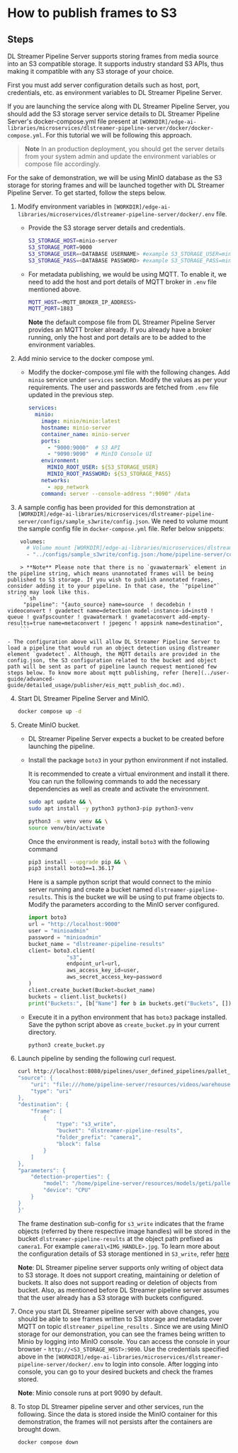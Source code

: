 # How to publish frames to S3

## Steps

DL Streamer Pipeline Server supports storing frames from media source into an S3 compatible storage. It supports industry standard S3 APIs, thus making it compatible with any S3 storage of your choice. 

First you must add server configuration details such as host, port, credentials, etc. as environment variables to DL Streamer Pipeline Server. 

If you are launching the service along with DL Streamer Pipeline Server, you should add the S3 storage server service details to DL Streamer Pipeline Server's docker-compose.yml file present at `[WORKDIR]/edge-ai-libraries/microservices/dlstreamer-pipeline-server/docker/docker-compose.yml`. For this tutorial we will be following this approach.

> **Note** In an production deployment, you should get the server details from your system admin and update the environment variables or compose file accordingly.

For the sake of demonstration, we will be using MinIO database as the S3 storage for storing frames and will be launched together with DL Streamer Pipeline Server. To get started, follow the steps below.

1. Modify environment variables in `[WORKDIR]/edge-ai-libraries/microservices/dlstreamer-pipeline-server/docker/.env` file.
    - Provide the S3 storage server details and credentials.

        ```sh
        S3_STORAGE_HOST=minio-server
        S3_STORAGE_PORT=9000
        S3_STORAGE_USER=<DATABASE USERNAME> #example S3_STORAGE_USER=minioadmin
        S3_STORAGE_PASS=<DATABASE PASSWORD> #example S3_STORAGE_PASS=minioadmin
        ```
    - For metadata publishing, we would be using MQTT. To enable it, we need to add the host and port details of MQTT broker in `.env` file mentioned above.
        ```sh
        MQTT_HOST=<MQTT_BROKER_IP_ADDRESS>
        MQTT_PORT=1883
        ```
        **Note** the default compose file from DL Streamer Pipeline Server provides an MQTT broker already. If you already have a broker running, only the host and port details are to be added to the environment variables.

2. Add minio service to the docker compose yml.
    - Modify the docker-compose.yml file with the following changes. Add `minio` service under `services` section. Modify the values as per your requirements. The user and passwords are fetched from `.env` file updated in the previous step.

        ```yaml
        services:
          minio:
            image: minio/minio:latest  
            hostname: minio-server
            container_name: minio-server
            ports:
              - "9000:9000"  # S3 API
              - "9090:9090"  # MinIO Console UI
            environment:
              MINIO_ROOT_USER: ${S3_STORAGE_USER}  
              MINIO_ROOT_PASSWORD: ${S3_STORAGE_PASS}
            networks:
              - app_network
            command: server --console-address ":9090" /data
        ```

3. A sample config has been provided for this demonstration at `[WORKDIR]/edge-ai-libraries/microservices/dlstreamer-pipeline-server/configs/sample_s3write/config.json`. We need to volume mount the sample config file in `docker-compose.yml` file. Refer below snippets:

```sh
    volumes:
      # Volume mount [WORKDIR]/edge-ai-libraries/microservices/dlstreamer-pipeline-server/configs/sample_s3write/config.json to config file that DL Streamer Pipeline Server container loads.
      - "../configs/sample_s3write/config.json:/home/pipeline-server/config.json"
```
       
        > **Note** Please note that there is no `gvawatermark` element in the pipeline string, which means unannotated frames will be being published to S3 storage. If you wish to publish annotated frames, consider adding it to your pipeline. In that case, the `"pipeline"` string may look like this.
        ```sh
         "pipeline": "{auto_source} name=source  ! decodebin ! videoconvert ! gvadetect name=detection model-instance-id=inst0 ! queue ! gvafpscounter ! gvawatermark ! gvametaconvert add-empty-results=true name=metaconvert ! jpegenc ! appsink name=destination",
        ```

    - The configuration above will allow DL Streamer Pipeline Server to load a pipeline that would run an object detection using dlstreamer element `gvadetect`. Although, the MQTT details are provided in the config.json, the S3 configuration related to the bucket and object path will be sent as part of pipeline launch request mentioned few steps below. To know more about mqtt publishing, refer [here](../user-guide/advanced-guide/detailed_usage/publisher/eis_mqtt_publish_doc.md).

4. Start DL Streamer Pipeline Server and MinIO.
    ```sh
    docker compose up -d
    ```
5. Create MinIO bucket.
    - DL Streamer Pipeline Server expects a bucket to be created before launching the pipeline. 
    - Install the package `boto3` in your python environment if not installed.
        
        It is recommended to create a virtual environment and install it there. You can run the following commands to add the necessary dependencies as well as create and activate the environment.
            
        ```sh
        sudo apt update && \
        sudo apt install -y python3 python3-pip python3-venv
        ```
        ```sh 
        python3 -m venv venv && \
        source venv/bin/activate
        ```

        Once the environment is ready, install `boto3` with the following command
        ```sh
        pip3 install --upgrade pip && \
        pip3 install boto3==1.36.17
        ```

        Here is a sample python script that would connect to the minio server running and create a bucket named `dlstreamer-pipeline-results`. This is the bucket we will be using to put frame objects to. Modify the parameters according to the MinIO server configured.

        ```python
        import boto3
        url = "http://localhost:9000"
        user = "minioadmin"
        password = "minioadmin"
        bucket_name = "dlstreamer-pipeline-results"
        client= boto3.client(
                    "s3",
                    endpoint_url=url,
                    aws_access_key_id=user,
                    aws_secret_access_key=password
        )
        client.create_bucket(Bucket=bucket_name)
        buckets = client.list_buckets()
        print("Buckets:", [b["Name"] for b in buckets.get("Buckets", [])])
        ```
    - Execute it in a python environment that has `boto3` package installed. Save the python script above as `create_bucket.py` in your current directory.
        ```sh
        python3 create_bucket.py
        ```
6. Launch pipeline by sending the following curl request.
    ``` sh
    curl http://localhost:8080/pipelines/user_defined_pipelines/pallet_defect_detection -X POST -H 'Content-Type: application/json' -d '{
    "source": {
        "uri": "file:///home/pipeline-server/resources/videos/warehouse.avi",
        "type": "uri"
    },
    "destination": {
        "frame": [
            {
                "type": "s3_write",
                "bucket": "dlstreamer-pipeline-results",
                "folder_prefix": "camera1",
                "block": false
            }
        ]
    },
    "parameters": {
        "detection-properties": {
            "model": "/home/pipeline-server/resources/models/geti/pallet_defect_detection/deployment/Detection/model/model.xml",
            "device": "CPU"
        }
    }
    }'
    ```
    
    The frame destination sub-config for `s3_write` indicates that the frame objects (referred by there respective image handles) will be stored in the bucket `dlstreamer-pipeline-results` at the object path prefixed as `camera1`. For example `camera1\<IMG_HANDLE>.jpg`. To learn more about the configuration details of S3 storage mentioned in `S3_write`, refer [here](./advanced-guide/detailed_usage/publisher/s3_frame_storage.md#s3_write-configuration)
    
    **Note**: DL Streamer pipeline server supports only writing of object data to S3 storage. It does not support creating, maintaining or deletion of buckets. It also does not support reading or deletion of objects from bucket. Also, as mentioned before DL Streamer pipeline server assumes that the user already has a S3 storage with buckets configured.
7. Once you start DL Streamer pipeline server with above changes, you should be able to see frames written to S3 storage and metadata over MQTT on topic `dlstreamer_pipeline_results` . Since we are using MinIO storage for our demonstration, you can see the frames being written to Minio by logging into MinIO console. You can access the console in your browser - `http://<S3_STORAGE_HOST>:9090`. Use the credentials specified above in the `[WORKDIR]/edge-ai-libraries/microservices/dlstreamer-pipeline-server/docker/.env` to login into console. After logging into console, you can go to your desired buckets and check the frames stored.
    
    **Note**: Minio console runs at port 9090 by default.
8. To stop DL Streamer pipeline server and other services, run the following. Since the data is stored inside the MinIO container for this demonstration, the frames will not persists after the containers are brought down.
    ```sh
    docker compose down
    ```